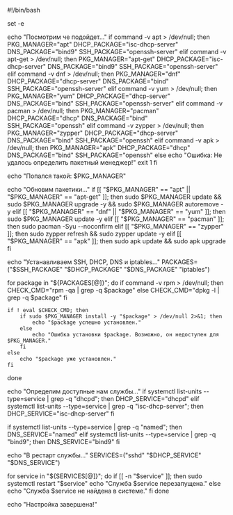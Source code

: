 #!/bin/bash

set -e

echo "Посмотрим че подойдет..."
if command -v apt > /dev/null; then
    PKG_MANAGER="apt"
    DHCP_PACKAGE="isc-dhcp-server"
    DNS_PACKAGE="bind9"
    SSH_PACKAGE="openssh-server"
elif command -v apt-get > /dev/null; then
    PKG_MANAGER="apt-get"
    DHCP_PACKAGE="isc-dhcp-server"
    DNS_PACKAGE="bind9"
    SSH_PACKAGE="openssh-server"
elif command -v dnf > /dev/null; then
    PKG_MANAGER="dnf"
    DHCP_PACKAGE="dhcp-server"
    DNS_PACKAGE="bind"
    SSH_PACKAGE="openssh-server"
elif command -v yum > /dev/null; then
    PKG_MANAGER="yum"
    DHCP_PACKAGE="dhcp-server"
    DNS_PACKAGE="bind"
    SSH_PACKAGE="openssh-server"
elif command -v pacman > /dev/null; then
    PKG_MANAGER="pacman"
    DHCP_PACKAGE="dhcp"
    DNS_PACKAGE="bind"
    SSH_PACKAGE="openssh"
elif command -v zypper > /dev/null; then
    PKG_MANAGER="zypper"
    DHCP_PACKAGE="dhcp-server"
    DNS_PACKAGE="bind"
    SSH_PACKAGE="openssh"
elif command -v apk > /dev/null; then
    PKG_MANAGER="apk"
    DHCP_PACKAGE="dhcp"
    DNS_PACKAGE="bind"
    SSH_PACKAGE="openssh"
else
    echo "Ошибка: Не удалось определить пакетный менеджер!"
    exit 1
fi

echo "Попался такой: $PKG_MANAGER"


echo "Обновим пакетики..."
if [[ "$PKG_MANAGER" == "apt" || "$PKG_MANAGER" == "apt-get" ]]; then
    sudo $PKG_MANAGER update && sudo $PKG_MANAGER upgrade -y && sudo $PKG_MANAGER autoremove -y
elif [[ "$PKG_MANAGER" == "dnf" || "$PKG_MANAGER" == "yum" ]]; then
    sudo $PKG_MANAGER update -y
elif [[ "$PKG_MANAGER" == "pacman" ]]; then
    sudo pacman -Syu --noconfirm
elif [[ "$PKG_MANAGER" == "zypper" ]]; then
    sudo zypper refresh && sudo zypper update -y
elif [[ "$PKG_MANAGER" == "apk" ]]; then
    sudo apk update && sudo apk upgrade
fi


echo "Устанавливаем SSH, DHCP, DNS и iptables..."
PACKAGES=("$SSH_PACKAGE" "$DHCP_PACKAGE" "$DNS_PACKAGE" "iptables")

for package in "${PACKAGES[@]}"; do
    if command -v rpm > /dev/null; then
        CHECK_CMD="rpm -qa | grep -q $package"
    else
        CHECK_CMD="dpkg -l | grep -q $package"
    fi

    if ! eval $CHECK_CMD; then
        if sudo $PKG_MANAGER install -y "$package" > /dev/null 2>&1; then
            echo "$package успешно установлен."
        else
            echo "Ошибка установки $package. Возможно, он недоступен для $PKG_MANAGER."
        fi
    else
        echo "$package уже установлен."
    fi
done


echo "Определим доступные нам службы..."
if systemctl list-units --type=service | grep -q "dhcpd"; then
    DHCP_SERVICE="dhcpd"
elif systemctl list-units --type=service | grep -q "isc-dhcp-server"; then
    DHCP_SERVICE="isc-dhcp-server"
fi

if systemctl list-units --type=service | grep -q "named"; then
    DNS_SERVICE="named"
elif systemctl list-units --type=service | grep -q "bind9"; then
    DNS_SERVICE="bind9"
fi


echo "В рестарт службы..."
SERVICES=("sshd" "$DHCP_SERVICE" "$DNS_SERVICE")

for service in "${SERVICES[@]}"; do
    if [[ -n "$service" ]]; then
        sudo systemctl restart "$service"
        echo "Служба $service перезапущена."
    else
        echo "Служба $service не найдена в системе."
    fi
done

echo "Настройка завершена!"

